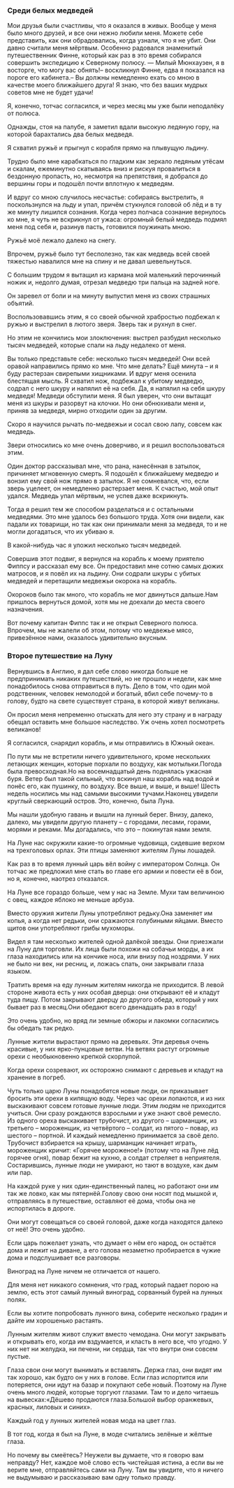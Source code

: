 ### Среди белых медведей

Мои друзья были счастливы, что я оказался в живых.
Вообще у меня было много друзей, и все они нежно любили меня.
Можете себе представить, как они обрадовались, когда узнали, что я не убит.
Они давно считали меня мёртвым.
Особенно радовался знаменитый путешественник Финне, который как раз в это время собирался совершить экспедицию к Северному полюсу.
— Милый Мюнхаузен, я в восторге, что могу вас обнять!– воскликнул Финне, едва я показался на пороге его кабинета.– Вы должны немедленно ехать со мною в качестве моего ближайшего друга!
Я знаю, что без ваших мудрых советов мне не будет удачи!

Я, конечно, тотчас согласился, и через месяц мы уже были неподалёку от полюса.

Однажды, стоя на палубе, я заметил вдали высокую ледяную гору, на которой барахтались два белых медведя.

Я схватил ружьё и прыгнул с корабля прямо на плывущую льдину.

Трудно было мне карабкаться по гладким как зеркало ледяным утёсам и скалам, ежеминутно скатываясь вниз и рискуя провалиться в бездонную пропасть, но, несмотря на препятствия, я добрался до вершины горы и подошёл почти вплотную к медведям.

И вдруг со мною случилось несчастье: собираясь выстрелить, я поскользнулся на льду и упал, причём стукнулся головой об лёд и в ту же минуту лишился сознания.
Когда через полчаса сознание вернулось ко мне, я чуть не вскрикнул от ужаса: огромный белый медведь подмял меня под себя и, разинув пасть, готовился поужинать мною.

Ружьё моё лежало далеко на снегу.

Впрочем, ружьё было тут бесполезно, так как медведь всей своей тяжестью навалился мне на спину и не давал шевельнуться.

С большим трудом я вытащил из кармана мой маленький перочинный ножик и, недолго думая, отрезал медведю три пальца на задней ноге.

Он заревел от боли и на минуту выпустил меня из своих страшных объятий.

Воспользовавшись этим, я со своей обычной храбростью подбежал к ружью и выстрелил в лютого зверя.
Зверь так и рухнул в снег.

Но этим не кончились мои злоключения: выстрел разбудил несколько тысяч медведей, которые спали на льду недалеко от меня.

Вы только представьте себе: несколько тысяч медведей!
Они всей оравой направились прямо ко мне.
Что мне делать?
Ещё минута – и я буду растерзан свирепыми хищниками.
И вдруг меня осенила блестящая мысль.
Я схватил нож, подбежал к убитому медведю, содрал с него шкуру и напялил её на себя.
Да, я напялил на себя шкуру медведя!
Медведи обступили меня.
Я был уверен, что они вытащат меня из шкуры и разорвут на клочки.
Но они обнюхивали меня и, приняв за медведя, мирно отходили один за другим.

Скоро я научился рычать по-медвежьи и сосал свою лапу, совсем как медведь.

Звери относились ко мне очень доверчиво, и я решил воспользоваться этим.

Один доктор рассказывал мне, что рана, нанесённая в затылок, причиняет мгновенную смерть.
Я подошёл к ближайшему медведю и вонзил ему свой нож прямо в затылок.
Я не сомневался, что, если зверь уцелеет, он немедленно растерзает меня.
К счастью, мой опыт удался.
Медведь упал мёртвым, не успев даже вскрикнуть.

Тогда я решил тем же способом разделаться и с остальными медведями.
Это мне удалось без большого труда.
Хотя они видели, как падали их товарищи, но так как они принимали меня за медведя, то и не могли догадаться, что их убиваю я.

В какой-нибудь час я уложил несколько тысяч медведей.

Совершив этот подвиг, я вернулся на корабль к моему приятелю Фиппсу и рассказал ему все.
Он предоставил мне сотню самых дюжих матросов, и я повёл их на льдину.
Они содрали шкуры с убитых медведей и перетащили медвежьи окорока на корабль.

Окороков было так много, что корабль не мог двинуться дальше.Нам пришлось вернуться домой, хотя мы не доехали до места своего назначения.

Вот почему капитан Фиппс так и не открыл Северного полюса.
Впрочем, мы не жалели об этом, потому что медвежье мясо, привезённое нами, оказалось удивительно вкусным.

### Второе путешествие на Луну

Вернувшись в Англию, я дал себе слово никогда больше не предпринимать никаких путешествий, но не прошло и недели, как мне понадобилось снова отправиться в путь.
Дело в том, что один мой родственник, человек немолодой и богатый, вбил себе почему-то в голову, будто на свете существует страна, в которой живут великаны.

Он просил меня непременно отыскать для него эту страну и в награду обещал оставить мне большое наследство.
Уж очень хотел посмотреть великанов!

Я согласился, снарядил корабль, и мы отправились в Южный океан.

По пути мы не встретили ничего удивительного, кроме нескольких летающих женщин, которые порхали по воздуху, как мотыльки.Погода была превосходная.Но на восемнадцатый день поднялась ужасная буря.
Ветер был такой сильный, что вскинул наш корабль над водой и понёс его, как пушинку, по воздуху.
Все выше, и выше, и выше!
Шесть недель носились мы над самыми высокими тучами.Наконец увидели круглый сверкающий остров.
Это, конечно, была Луна.

Мы нашли удобную гавань и вышли на лунный берег.
Внизу, далеко, далеко, мы увидели другую планету – с городами, лесами, горами, морями и реками.
Мы догадались, что это – покинутая нами земля.

На Луне нас окружили какие-то огромные чудовища, сидевшие верхом на трехголовых орлах.
Эти птицы заменяют жителям Луны лошадей.

Как раз в то время лунный царь вёл войну с императором Солнца.
Он тотчас же предложил мне стать во главе его армии и повести её в бои, но я, конечно, наотрез отказался.

На Луне все гораздо больше, чем у нас на Земле.
Мухи там величиною с овец, каждое яблоко не меньше арбуза.

Вместо оружия жители Луны употребляют редьку.Она заменяет им копья, а когда нет редьки, они сражаются голубиными яйцами.
Вместо щитов они употребляют грибы мухоморы.

Видел я там несколько жителей одной далёкой звезды.
Они приезжали на Луну для торговли.
Их лица были похожи на собачьи морды, а их глаза находились или на кончике носа, или внизу под ноздрями.
У них не было ни век, ни ресниц, и, ложась спать, они закрывали глаза языком.

Тратить время на еду лунным жителям никогда не приходится.
В левой стороне живота есть у них особая дверца: они открывают её и кладут туда пищу.
Потом закрывают дверцу до другого обеда, который у них бывает раз в месяц.Они обедают всего двенадцать раз в году!

Это очень удобно, но вряд ли земные обжоры и лакомки согласились бы обедать так редко.

Лунные жители вырастают прямо на деревьях.
Эти деревья очень красивые, у них ярко-пунцовые ветви.
На ветвях растут огромные орехи с необыкновенно крепкой скорлупой.

Когда орехи созревают, их осторожно снимают с деревьев и кладут на хранение в погреб.

Чуть только царю Луны понадобятся новые люди, он приказывает бросить эти орехи в кипящую воду.
Через час орехи лопаются, и из них выскакивают совсем готовые лунные люди.
Этим людям не приходится учиться.
Они сразу рождаются взрослыми и уже знают своё ремесло.
Из одного ореха выскакивает трубочист, из другого – шарманщик, из третьего – мороженщик, из четвёртого – солдат, из пятого – повар, из шестого – портной.
И каждый немедленно принимается за своё дело.
Трубочист взбирается на крышу, шарманщик начинает играть, мороженщик кричит:
«Горячее мороженое!» (потому что на Луне лёд горячее огня), повар бежит на кухню, а солдат стреляет в неприятеля.
Состарившись, лунные люди не умирают, но тают в воздухе, как дым или пар.

На каждой руке у них один-единственный палец, но работают они им так же ловко, как мы пятернёй.Голову свою они носят под мышкой и, отправляясь в путешествие, оставляют её дома, чтобы она не испортилась в дороге.

Они могут совещаться со своей головой, даже когда находятся далеко от неё!
Это очень удобно.

Если царь пожелает узнать, что думает о нём его народ, он остаётся дома и лежит на диване, а его голова незаметно пробирается в чужие дома и подслушивает все разговоры.

Виноград на Луне ничем не отличается от нашего.

Для меня нет никакого сомнения, что град, который падает порою на землю, есть этот самый лунный виноград, сорванный бурей на лунных полях.

Если вы хотите попробовать лунного вина, соберите несколько градин и дайте им хорошенько растаять.

Лунным жителям живот служит вместо чемодана.
Они могут закрывать и открывать его, когда им вздумается, и класть в него все, что угодно.
У них нет ни желудка, ни печени, ни сердца, так что внутри они совсем пустые.

Глаза свои они могут вынимать и вставлять.
Держа глаз, они видят им так хорошо, как будто он у них в голове.
Если глаз испортится или потеряется, они идут на базар и покупают себе новый.
Поэтому на Луне очень много людей, которые торгуют глазами.
Там то и дело читаешь на вывесках:«Дёшево продаются глаза.Большой выбор оранжевых, красных, лиловых и синих».

Каждый год у лунных жителей новая мода на цвет глаз.

В тот год, когда я был на Луне, в моде считались зелёные и жёлтые глаза.

Но почему вы смеётесь?
Неужели вы думаете, что я говорю вам неправду?
Нет, каждое моё слово есть чистейшая истина, а если вы не верите мне, отправляйтесь сами на Луну.
Там вы увидите, что я ничего не выдумываю и рассказываю вам одну только правду.
